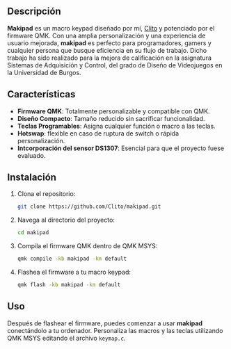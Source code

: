 ## Descripción

**Makipad** es un macro keypad diseñado por mí, [Clito](https://github.com/Cli7o) y potenciado por el firmware QMK. Con una amplia personalización y una experiencia de usuario mejorada, **makipad** es perfecto para programadores, gamers y cualquier persona que busque eficiencia en su flujo de trabajo.
Dicho trabajo ha sido realizado para la mejora de calificación en la asignatura Sistemas de Adquisición y Control, del grado de Diseño de Videojuegos en la Universidad de Burgos.

## Características

- **Firmware QMK**: Totalmente personalizable y compatible con QMK.
- **Diseño Compacto**: Tamaño reducido sin sacrificar funcionalidad.
- **Teclas Programables**: Asigna cualquier función o macro a las teclas.
- **Hotswap**: flexible en caso de ruptura de switch o rápida personalización.
- **Intcorporación del sensor DS1307**: Esencial para que el proyecto fuese evaluado.

## Instalación

1. Clona el repositorio:
    ```sh
    git clone https://github.com/Clito/makipad.git
    ```
2. Navega al directorio del proyecto:
    ```sh
    cd makipad
    ```
3. Compila el firmware QMK dentro de QMK MSYS:
    ```sh
    qmk compile -kb makipad -km default
    ```
4. Flashea el firmware a tu macro keypad:
    ```sh
    qmk flash -kb makipad -km default
    ```

## Uso

Después de flashear el firmware, puedes comenzar a usar **makipad** conectándolo a tu ordenador. Personaliza las macros y las teclas utilizando QMK MSYS editando el archivo `keymap.c`.
